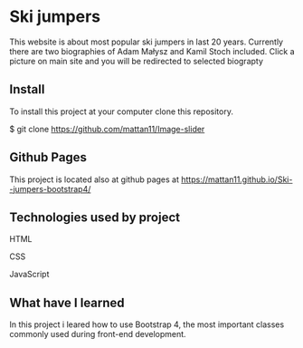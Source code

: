 # Ski jumpers
This website is about most popular ski jumpers in last 20 years. Currently there are two biographies of Adam Małysz and Kamil Stoch included. Click a picture on main site and you will be redirected to selected biograpty


## Install
To install this project at your computer clone this repository.

$ git clone https://github.com/mattan11/Image-slider


## Github Pages
This project is located also at github pages at https://mattan11.github.io/Ski--jumpers-bootstrap4/

## Technologies used by project
HTML

CSS

JavaScript


## What have I learned
In this project i leared how to use Bootstrap 4, the most important classes commonly used during front-end development.

